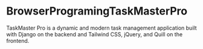# BrowserProgramingTaskMasterPro
TaskMaster Pro is a dynamic and modern task management application built with Django on the backend and Tailwind CSS, jQuery, and Quill on the frontend.
